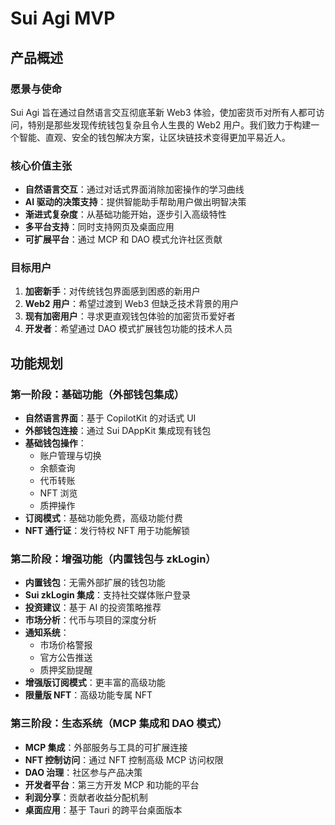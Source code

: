 # Sui Agi MVP

## 产品概述

### 愿景与使命

Sui Agi 旨在通过自然语言交互彻底革新 Web3 体验，使加密货币对所有人都可访问，特别是那些发现传统钱包复杂且令人生畏的 Web2 用户。我们致力于构建一个智能、直观、安全的钱包解决方案，让区块链技术变得更加平易近人。

### 核心价值主张

- **自然语言交互**：通过对话式界面消除加密操作的学习曲线
- **AI 驱动的决策支持**：提供智能助手帮助用户做出明智决策
- **渐进式复杂度**：从基础功能开始，逐步引入高级特性
- **多平台支持**：同时支持网页及桌面应用
- **可扩展平台**：通过 MCP 和 DAO 模式允许社区贡献

### 目标用户

1. **加密新手**：对传统钱包界面感到困惑的新用户
2. **Web2 用户**：希望过渡到 Web3 但缺乏技术背景的用户
3. **现有加密用户**：寻求更直观钱包体验的加密货币爱好者
4. **开发者**：希望通过 DAO 模式扩展钱包功能的技术人员

## 功能规划

### 第一阶段：基础功能（外部钱包集成）

- **自然语言界面**：基于 CopilotKit 的对话式 UI
- **外部钱包连接**：通过 Sui DAppKit 集成现有钱包
- **基础钱包操作**：
  - 账户管理与切换
  - 余额查询
  - 代币转账
  - NFT 浏览
  - 质押操作
- **订阅模式**：基础功能免费，高级功能付费
- **NFT 通行证**：发行特权 NFT 用于功能解锁

### 第二阶段：增强功能（内置钱包与 zkLogin）

- **内置钱包**：无需外部扩展的钱包功能
- **Sui zkLogin 集成**：支持社交媒体账户登录
- **投资建议**：基于 AI 的投资策略推荐
- **市场分析**：代币与项目的深度分析
- **通知系统**：
  - 市场价格警报
  - 官方公告推送
  - 质押奖励提醒
- **增强版订阅模式**：更丰富的高级功能
- **限量版 NFT**：高级功能专属 NFT

### 第三阶段：生态系统（MCP 集成和 DAO 模式）

- **MCP 集成**：外部服务与工具的可扩展连接
- **NFT 控制访问**：通过 NFT 控制高级 MCP 访问权限
- **DAO 治理**：社区参与产品决策
- **开发者平台**：第三方开发 MCP 和功能的平台
- **利润分享**：贡献者收益分配机制
- **桌面应用**：基于 Tauri 的跨平台桌面版本

